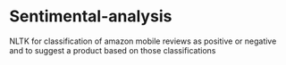 # Sentimental-analysis
NLTK for classification of amazon mobile reviews as positive or negative and to suggest a product based on those classifications
